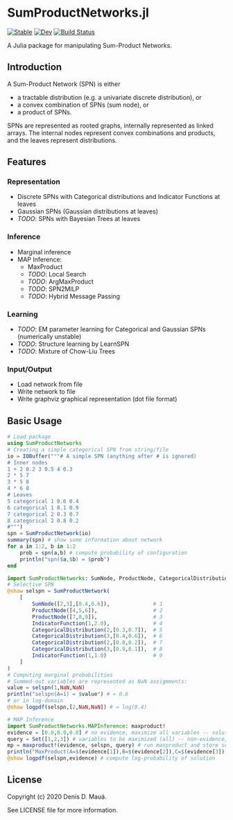 # SumProductNetworks.jl

[![Stable](https://img.shields.io/badge/docs-stable-blue.svg)](https://denismaua.github.io/SumProductNetworks.jl/stable)
[![Dev](https://img.shields.io/badge/docs-dev-blue.svg)](https://denismaua.github.io/SumProductNetworks.jl/dev)
[![Build Status](https://github.com/denismaua/SumProductNetworks.jl/workflows/CI/badge.svg)](https://github.com/denismaua/SumProductNetworks.jl/actions)

A Julia package for manipulating Sum-Product Networks.

## Introduction

A Sum-Product Network (SPN) is either

- a tractable distribution (e.g. a univariate discrete distribution), or
- a convex combination of SPNs (sum node), or
- a product of SPNs.

SPNs are represented as rooted graphs, internally represented as linked arrays.
The internal nodes represent convex combinations and products, and the leaves represent distributions.

## Features

### Representation

- Discrete SPNs with Categorical distributions and Indicator Functions at leaves
- Gaussian SPNs (Gaussian distributions at leaves)
- _TODO_: SPNs with Bayesian Trees at leaves

### Inference

- Marginal inference
- MAP Inference:
  - MaxProduct
  - _TODO_: Local Search
  - _TODO_: ArgMaxProduct
  - _TODO_: SPN2MILP
  - _TODO_: Hybrid Message Passing

### Learning

- _TODO_: EM parameter learning for Categorical and Gaussian SPNs (numerically unstable)
- _TODO_: Structure learning by LearnSPN
- _TODO_: Mixture of Chow-Liu Trees

### Input/Output

- Load network from file
- Write network to file
- Write graphviz graphical representation (dot file format)

## Basic Usage

```julia
# Load package
using SumProductNetworks
# Creating a simple categorical SPN from string/file
io = IOBuffer("""# A simple SPN (anything after # is ignored)
# Inner nodes
1 + 2 0.2 3 0.5 4 0.3
2 * 5 7
3 * 5 8
4 * 6 8
# Leaves
5 categorical 1 0.6 0.4
6 categorical 1 0.1 0.9
7 categorical 2 0.3 0.7
8 categorical 2 0.8 0.2
#""")
spn = SumProductNetwork(io)
summary(spn) # show some information about network
for a in 1:2, b in 1:2
    prob = spn(a,b) # compute probability of configuration
    println("spn($a,$b) = $prob")
end

import SumProductNetworks: SumNode, ProductNode, CategoricalDistribution, IndicatorFunction
# Selective SPN
@show selspn = SumProductNetwork(
    [
        SumNode([2,3],[0.4,0.6]),              # 1
        ProductNode([4,5,6]),                  # 2
        ProductNode([7,8,9]),                  # 3
        IndicatorFunction(1,2.0),              # 4
        CategoricalDistribution(2,[0.3,0.7]),  # 5
        CategoricalDistribution(3,[0.4,0.6]),  # 6
        CategoricalDistribution(2,[0.8,0.2]),  # 7
        CategoricalDistribution(3,[0.9,0.1]),  # 8
        IndicatorFunction(1,1.0)               # 9
    ]
)
# Computing marginal probabilities
# Summed-out variables are represented as NaN assigmments:
value = selspn(1,NaN,NaN)
println("selspn(A=1) = $value") # ≈ 0.6
# or in log-domain
@show logpdf(selspn,[2,NaN,NaN]) # ≈ log(0.4)

# MAP Inference
import SumProductNetworks.MAPInference: maxproduct!
evidence = [0.0,0.0,0.0] # no evidence, maximize all variables -- solution is stored in this vector
query = Set([1,2,3]) # variables to be maximized (all) -- non-evidence, non-query variables are marginalized
mp = maxproduct!(evidence, selspn, query) # run maxproduct and store solution in evidence
println("MaxProduct(A=$(evidence[1]),B=$(evidence[2]),C=$(evidence[3])) -> $(exp(mp))")
@show logpdf(selspn,evidence) # compute log-probability of solution
```

## License

Copyright (c) 2020 Denis D. Mauá.

See LICENSE file for more information.
